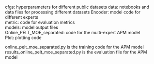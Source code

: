 cfgs: hyperparameters for different public datasets
data: notebooks and data files for processing different datasets
Encoder: model code for different experts  
metric: code for evaluation metrics  
models: model output files  
Online_PELT_MOE_separated: code for the multi-expert APM model  
Plot: plotting code 

online_pelt_moe_separated.py is the training code for the APM model  
results_online_pelt_moe_separated.py is the evaluation file for the APM model
